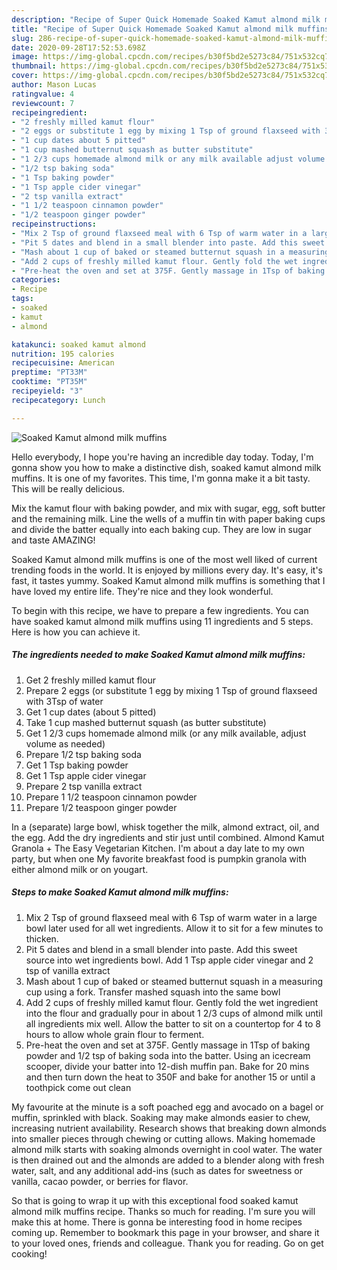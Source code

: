 ```yaml
---
description: "Recipe of Super Quick Homemade Soaked Kamut almond milk muffins"
title: "Recipe of Super Quick Homemade Soaked Kamut almond milk muffins"
slug: 286-recipe-of-super-quick-homemade-soaked-kamut-almond-milk-muffins
date: 2020-09-28T17:52:53.698Z
image: https://img-global.cpcdn.com/recipes/b30f5bd2e5273c84/751x532cq70/soaked-kamut-almond-milk-muffins-recipe-main-photo.jpg
thumbnail: https://img-global.cpcdn.com/recipes/b30f5bd2e5273c84/751x532cq70/soaked-kamut-almond-milk-muffins-recipe-main-photo.jpg
cover: https://img-global.cpcdn.com/recipes/b30f5bd2e5273c84/751x532cq70/soaked-kamut-almond-milk-muffins-recipe-main-photo.jpg
author: Mason Lucas
ratingvalue: 4
reviewcount: 7
recipeingredient:
- "2 freshly milled kamut flour"
- "2 eggs or substitute 1 egg by mixing 1 Tsp of ground flaxseed with 3Tsp of water"
- "1 cup dates about 5 pitted"
- "1 cup mashed butternut squash as butter substitute"
- "1 2/3 cups homemade almond milk or any milk available adjust volume as needed"
- "1/2 tsp baking soda"
- "1 Tsp baking powder"
- "1 Tsp apple cider vinegar"
- "2 tsp vanilla extract"
- "1 1/2 teaspoon cinnamon powder"
- "1/2 teaspoon ginger powder"
recipeinstructions:
- "Mix 2 Tsp of ground flaxseed meal with 6 Tsp of warm water in a large bowl later used for all wet ingredients. Allow it to sit for a few minutes to thicken."
- "Pit 5 dates and blend in a small blender into paste. Add this sweet source into wet ingredients bowl. Add 1 Tsp apple cider vinegar and 2 tsp of vanilla extract"
- "Mash about 1 cup of baked or steamed butternut squash in a measuring cup using a fork. Transfer mashed squash into the same bowl"
- "Add 2 cups of freshly milled kamut flour. Gently fold the wet ingredient into the flour and gradually pour in about 1 2/3 cups of almond milk until all ingredients mix well. Allow the batter to sit on a countertop for 4 to 8 hours to allow whole grain flour to ferment."
- "Pre-heat the oven and set at 375F. Gently massage in 1Tsp of baking powder and 1/2 tsp of baking soda into the batter. Using an icecream scooper, divide your batter into 12-dish muffin pan. Bake for 20 mins and then turn down the heat to 350F and bake for another 15 or until a toothpick come out clean"
categories:
- Recipe
tags:
- soaked
- kamut
- almond

katakunci: soaked kamut almond 
nutrition: 195 calories
recipecuisine: American
preptime: "PT33M"
cooktime: "PT35M"
recipeyield: "3"
recipecategory: Lunch

---
```



![Soaked Kamut almond milk muffins](https://img-global.cpcdn.com/recipes/b30f5bd2e5273c84/751x532cq70/soaked-kamut-almond-milk-muffins-recipe-main-photo.jpg)

Hello everybody, I hope you're having an incredible day today. Today, I'm gonna show you how to make a distinctive dish, soaked kamut almond milk muffins. It is one of my favorites. This time, I'm gonna make it a bit tasty. This will be really delicious.

Mix the kamut flour with baking powder, and mix with sugar, egg, soft butter and the remaining milk. Line the wells of a muffin tin with paper baking cups and divide the batter equally into each baking cup. They are low in sugar and taste AMAZING!

Soaked Kamut almond milk muffins is one of the most well liked of current trending foods in the world. It is enjoyed by millions every day. It's easy, it's fast, it tastes yummy. Soaked Kamut almond milk muffins is something that I have loved my entire life. They're nice and they look wonderful.


To begin with this recipe, we have to prepare a few ingredients. You can have soaked kamut almond milk muffins using 11 ingredients and 5 steps. Here is how you can achieve it.

<!--inarticleads1-->

##### The ingredients needed to make Soaked Kamut almond milk muffins:

1. Get 2 freshly milled kamut flour
1. Prepare 2 eggs (or substitute 1 egg by mixing 1 Tsp of ground flaxseed with 3Tsp of water
1. Get 1 cup dates (about 5 pitted)
1. Take 1 cup mashed butternut squash (as butter substitute)
1. Get 1 2/3 cups homemade almond milk (or any milk available, adjust volume as needed)
1. Prepare 1/2 tsp baking soda
1. Get 1 Tsp baking powder
1. Get 1 Tsp apple cider vinegar
1. Prepare 2 tsp vanilla extract
1. Prepare 1 1/2 teaspoon cinnamon powder
1. Prepare 1/2 teaspoon ginger powder


In a (separate) large bowl, whisk together the milk, almond extract, oil, and the egg. Add the dry ingredients and stir just until combined. Almond Kamut Granola + The Easy Vegetarian Kitchen. I&#39;m about a day late to my own party, but when one My favorite breakfast food is pumpkin granola with either almond milk or on yougart. 

<!--inarticleads2-->

##### Steps to make Soaked Kamut almond milk muffins:

1. Mix 2 Tsp of ground flaxseed meal with 6 Tsp of warm water in a large bowl later used for all wet ingredients. Allow it to sit for a few minutes to thicken.
1. Pit 5 dates and blend in a small blender into paste. Add this sweet source into wet ingredients bowl. Add 1 Tsp apple cider vinegar and 2 tsp of vanilla extract
1. Mash about 1 cup of baked or steamed butternut squash in a measuring cup using a fork. Transfer mashed squash into the same bowl
1. Add 2 cups of freshly milled kamut flour. Gently fold the wet ingredient into the flour and gradually pour in about 1 2/3 cups of almond milk until all ingredients mix well. Allow the batter to sit on a countertop for 4 to 8 hours to allow whole grain flour to ferment.
1. Pre-heat the oven and set at 375F. Gently massage in 1Tsp of baking powder and 1/2 tsp of baking soda into the batter. Using an icecream scooper, divide your batter into 12-dish muffin pan. Bake for 20 mins and then turn down the heat to 350F and bake for another 15 or until a toothpick come out clean


My favourite at the minute is a soft poached egg and avocado on a bagel or muffin, sprinkled with black. Soaking may make almonds easier to chew, increasing nutrient availability. Research shows that breaking down almonds into smaller pieces through chewing or cutting allows. Making homemade almond milk starts with soaking almonds overnight in cool water. The water is then drained out and the almonds are added to a blender along with fresh water, salt, and any additional add-ins (such as dates for sweetness or vanilla, cacao powder, or berries for flavor. 

So that is going to wrap it up with this exceptional food soaked kamut almond milk muffins recipe. Thanks so much for reading. I'm sure you will make this at home. There is gonna be interesting food in home recipes coming up. Remember to bookmark this page in your browser, and share it to your loved ones, friends and colleague. Thank you for reading. Go on get cooking!
